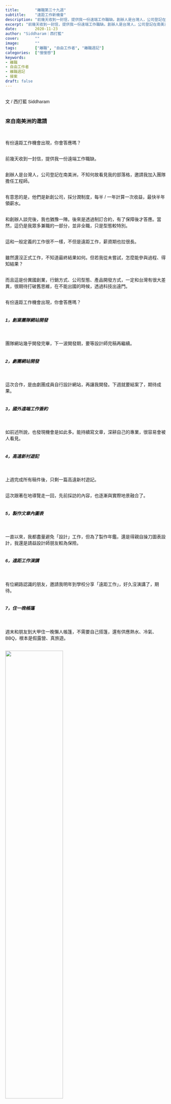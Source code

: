 ```yaml
---
title:       "離職第三十九週"
subtitle:    "遠距工作新機會"
description: "前幾天收到一封信，提供我一份遠端工作職缺。創辦人是台灣人，公司登記在南美洲，不知何故看見我的部落格，邀請我加入團隊擔任工程師..."
excerpt: "前幾天收到一封信，提供我一份遠端工作職缺。創辦人是台灣人，公司登記在南美洲，不知何故看見我的部落格，邀請我加入團隊擔任工程師..."
date:        2020-11-23
author: "Siddharam｜西打藍"
cover:       ""
image:       ""
tags:        ["離職", "自由工作者", "離職週記"]
categories:  ["慢慢想"]
keywords:
- 離職
- 自由工作者
- 離職週記
- 接案
draft: false
---
```


<article style="font-family: 'Noto Sans TC', '微軟正黑體', sans-serif; font-weight: 300;">

<br>文 / 西打藍 Siddharam<br><br>

<h3 class="article-h1-color">來自南美洲的邀請</h3><br>

有份遠距工作機會出現，你會答應嗎？<br><br>

前幾天收到一封信，提供我一份遠端工作職缺。<br><br>

創辦人是台灣人，公司登記在南美洲，不知何故看見我的部落格，邀請我加入團隊擔任工程師。<br><br>

有意思的是，他們是新創公司，採分潤制度，每半 / 一年計算一次收益，最快半年領薪水。<br><br>

和創辦人談完後，我也猶豫一陣。後來是透過制訂合約，有了保障後才答應。當然，這仍是我眾多兼職的一部分，並非全職，只是型態較特別。<br><br>

這和一般定義的工作很不一樣，不但是遠距工作，薪資期也拉很長。<br><br>

雖然還沒正式工作，不知道最終結果如何。但若我從未嘗試，怎麼能參與過程、得知結果？<br><br>

而且這是份異國創業，行銷方式、公司型態、產品開發方式，一定和台灣有很大差異，很期待打破舊思維，在不能出國的時候，透過科技出遠門。<br><br>

有份遠距工作機會出現，你會答應嗎？<br><br>


<h5 class="article-h1-color">1，創業團隊網站開發</h5><br>

團隊網站幾乎開發完畢，下一波開發期，要等設計師完稿再繼續。<br><br>


<h5 class="article-h1-color">2，劇團網站開發</h5><br>

這次合作，是由劇團成員自行設計網站，再讓我開發。下週就要結案了，期待成果。<br><br>


<h5 class="article-h1-color">3，國外遠端工作簽約</h5><br>

如前述所說，也發現機會是如此多。能持續寫文章，深耕自己的專業，很容易會被人看見。<br><br>


<h5 class="article-h1-color">4，高遠新村遊記</h5><br>

上週完成所有稿件後，只剩一篇高遠新村遊記。<br><br>

這次跟著在地導覽走一回，先前採訪的內容，也逐漸與實際地景融合了。<br><br>


<h5 class="article-h1-color">5，製作文章內圖表</h5><br>

一直以來，我都盡量避免「設計」工作，但為了製作年鑑，還是得親自操刀圖表設計，我還是請益設計師朋友較為保險。<br><br>


<h5 class="article-h1-color">6，遠距工作演講</h5><br>

有位網路認識的朋友，邀請我明年到學校分享「遠距工作」，好久沒演講了，期待。<br><br>


<h5 class="article-h1-color">7，住一晚帳篷</h5><br>

週末和朋友到大甲住一晚懶人帳篷，不需要自己搭篷，還有供應熱水、冷氣、BBQ，根本是假露營、真旅遊。<br><br>

<img style="margin-bottom:8px; width: 60%;" src="https://frontenter.files.wordpress.com/2020/11/194987.jpg"/>
<div style="text-align:center;">好友團聚。</div><br>











<br><br><br>

</article>

<div style="color: #bfbfbf; font-size: 15px;" id="busuanzi_container_page_pv">
  閱讀量<span id="busuanzi_value_page_pv"></span>次
</div>




<script src="../../js/post.js"></script>




